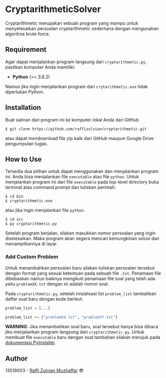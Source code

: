 # CryptarithmeticSolver

Cryptarithmetic merupakan sebuah program yang mampu untuk menyelesaikan persoalan cryptarithmetic sederhana dengan mengunakan algoritma brute force.

## Requirement

Agar dapat menjalankan program langsung dari `cryptarithmetic.py`, pastikan komputer Anda memiliki:

- **Python** (>= 3.8.2)

Namun jika ingin menjalankan program dari `crytarithmetic.exe` tidak diperlukan Python.

## Installation

Buat salinan dari program ini ke komputer lokal Anda dari GitHub

    $ git clone https://github.com/raffizulvian/cryptarithmetic.git
    
atau dapat mendownload file zip baik dari GitHub maupun Google Drive pengumpulan tugas.

## How to Use

Tersedia dua pilihan untuk dapat menggunakan dan menjalankan program ini. Anda bisa menjalankan file `executable` atau file `python`.
Untuk menjalankan program ini dari file `executable` pada top-level directory buka terminal atau command prompt dan tuliskan perintah:

    $ cd bin
    $ cryptarithmetic.exe

atau jika ingin menjalankan file `python`:

    $ cd src
    $ py cryptarithmetic.py

Setelah program berjalan, silakan masukkan nomor persoalan yang ingin diselesaikan. Maka program akan segera mencari kemungkinan solusi dan menampilkannya di layar.

### Add Custom Problem

Untuk menambahkan persoalan baru silakan tuliskan persoalan tersebut dengan format yang sesuai ketentuan pada sebuah file `.txt`.
Penamaan file dibebaskan namun baiknya mengikuti penamaan file soal yang telah ada yaitu `problemXX.txt` dengan `XX` adalah nomor soal.

Pada `cryptarithmetic.py`, setelah inisialisasi list `problem_list` tambahkan daftar soal baru dengan kode berikut:

```python
problem_list = [...]

problem_list += ["problemXX.txt", "problemYY.txt"]
```

**WARNING**: Jika menambahkan soal baru, soal tersebut hanya bisa dibaca jika menjalankan program langsung dari `cryptarithmetic.py`. Untuk membuat file `executable` baru dengan soal tambahan silakan merujuk pada
[dokumentasi PyInstaller](https://pyinstaller.readthedocs.io/en/stable/).

## Author

13519003 - [Raffi Zulvian Muzhaffar](https://linkedin.com/in/raffizulvian/) 😎
